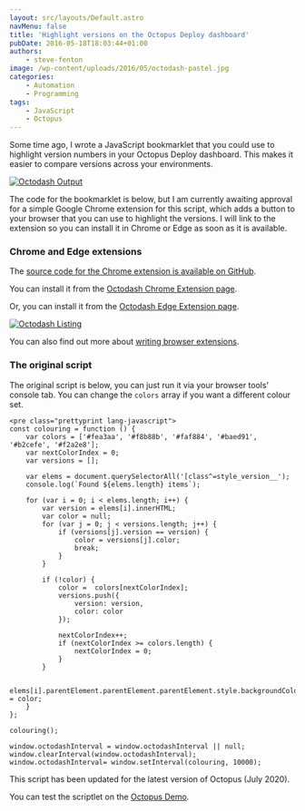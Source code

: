 ```yaml
---
layout: src/layouts/Default.astro
navMenu: false
title: 'Highlight versions on the Octopus Deploy dashboard'
pubDate: 2016-05-18T18:03:44+01:00
authors:
    - steve-fenton
image: /wp-content/uploads/2016/05/octodash-pastel.jpg
categories:
    - Automation
    - Programming
tags:
    - JavaScript
    - Octopus
---
```


Some time ago, I wrote a JavaScript bookmarklet that you could use to highlight version numbers in your Octopus Deploy dashboard. This makes it easier to compare versions across your environments.

[![Octodash Output](/img/2016/05/octodash-pastel.jpg)](/2016/05/highlight-versions-on-octopus-deploy-dashboard/octodash-pastel/)

The code for the bookmarklet is below, but I am currently awaiting approval for a simple Google Chrome extension for this script, which adds a button to your browser that you can use to highlight the versions. I will link to the extension so you can install it in Chrome or Edge as soon as it is available.

### Chrome and Edge extensions

The [source code for the Chrome extension is available on GitHub](https://github.com/Steve-Fenton/octodash).

You can install it from the [Octodash Chrome Extension page](https://chrome.google.com/webstore/detail/octodash/fibfpjkgbnjceeblhkbmabfhebmdogcl).

Or, you can install it from the [Octodash Edge Extension page](https://microsoftedge.microsoft.com/addons/search/octodash).

[![Octodash Listing](/img/2016/05/octodash.png)](/2016/05/highlight-versions-on-octopus-deploy-dashboard/octodash/)

You can also find out more about [writing browser extensions](/2022/02/how-to-create-a-browser-extension-for-edge-or-chrome/).

### The original script

The original script is below, you can just run it via your browser tools’ console tab. You can change the `colors` array if you want a different colour set.

```
<pre class="prettyprint lang-javascript">
const colouring = function () {
    var colors = ['#fea3aa', '#f8b88b', '#faf884', '#baed91', '#b2cefe', '#f2a2e8'];
    var nextColorIndex = 0;
    var versions = [];

    var elems = document.querySelectorAll('[class^=style_version__');
    console.log(`Found ${elems.length} items`);

    for (var i = 0; i < elems.length; i++) {
        var version = elems[i].innerHTML;
        var color = null;
        for (var j = 0; j < versions.length; j++) {
            if (versions[j].version == version) {
                color = versions[j].color;
                break;
            }
        }
        
        if (!color) {
            color =  colors[nextColorIndex];
            versions.push({
                version: version,
                color: color
            });
            
            nextColorIndex++;
            if (nextColorIndex >= colors.length) {
                nextColorIndex = 0;
            }
        }

        elems[i].parentElement.parentElement.parentElement.style.backgroundColor = color;
    }
};

colouring();

window.octodashInterval = window.octodashInterval || null;
window.clearInterval(window.octodashInterval);
window.octodashInterval= window.setInterval(colouring, 10000);
```
This script has been updated for the latest version of Octopus (July 2020).

You can test the scriptlet on the [Octopus Demo](https://demo.octopusdeploy.com/app#/).